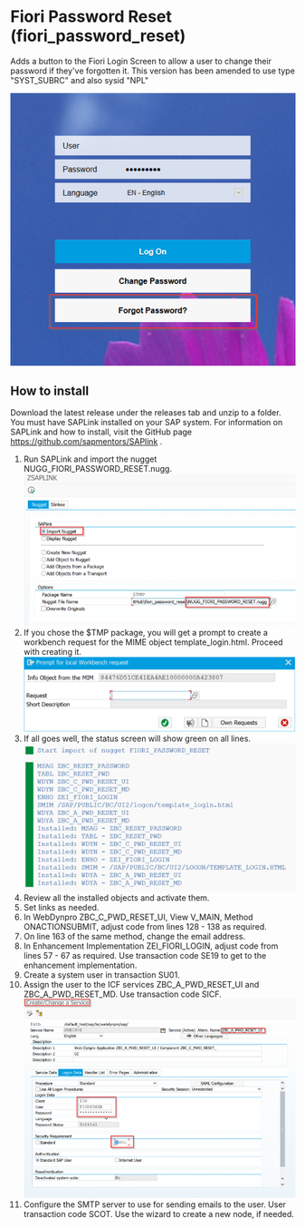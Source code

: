 # Fiori Password Reset (fiori_password_reset)
Adds a button to the Fiori Login Screen to allow a user to change their password if they've forgotten it.
This version has been amended to use type "SYST_SUBRC" and also sysid "NPL"

![Image of Logon Screen](img/fiori_logon_screen.png)

## How to install

Download the latest release under the releases tab and unzip to a folder.  You must have SAPLink installed on your SAP system.  For information on SAPLink and how to install, visit the GitHub page https://github.com/sapmentors/SAPlink .

1. Run SAPLink and import the nugget NUGG_FIORI_PASSWORD_RESET.nugg. 
![Image of Nugget Import](img/import_nugget.png)
2. If you chose the $TMP package, you will get a prompt to create a workbench request for the MIME object template_login.html.  Proceed with creating it.
![Prompt for local Workbench request](img/mime_workbench_request.png)
3. If all goes well, the status screen will show green on all lines.
![Success on status screen](img/import_success.png)
4. Review all the installed objects and activate them.
5. Set links as needed.
  1. In WebDynpro ZBC_C_PWD_RESET_UI, View V_MAIN, Method ONACTIONSUBMIT, adjust code from lines 128 - 138 as required.
  2. On line 163 of the same method, change the email address.
  3. In Enhancement Implementation ZEI_FIORI_LOGIN, adjust code from lines 57 - 67 as required.  Use transaction code SE19 to get to the enhancement implementation.
6. Create a system user in transaction SU01.
7. Assign the user to the ICF services ZBC_A_PWD_RESET_UI and ZBC_A_PWD_RESET_MD. Use transaction code SICF.
![Assign sytem user to services](img/sicf_zbc_a_pwd_reset_ui.png)
8. Configure the SMTP server to use for sending emails to the user. User transaction code SCOT.  Use the wizard to create a new node, if needed.

